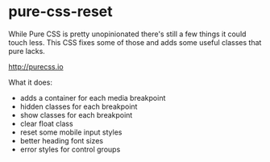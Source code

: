 # pure-css-reset
While Pure CSS is pretty unopinionated there's still a few things it could touch less. This CSS fixes some of those and adds some useful classes that pure lacks.

http://purecss.io

What it does:
* adds a container for each media breakpoint
* hidden classes for each breakpoint
* show classes for each breakpoint
* clear float class
* reset some mobile input styles
* better heading font sizes
* error styles for control groups
